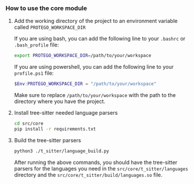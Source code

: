 ### How to use the core module

1. Add the working directory of the project to an environment variable called `PROTEGO_WORKSPACE_DIR`

    If you are using bash, you can add the following line to your `.bashrc` or `.bash_profile` file:
    ```bash
    export PROTEGO_WORKSPACE_DIR=/path/to/your/workspace
    ```
    If you are using powershell, you can add the following line to your `profile.ps1` file:
    ```powershell
    $Env:PROTEGO_WORKSPACE_DIR = "/path/to/your/workspace"
    ```
    Make sure to replace `/path/to/your/workspace` with the path to the directory where you have the project.


1. Install tree-sitter needed language parsers


    ```bash
    cd src/core
    pip install -r requirements.txt
    ```

1. Build the tree-sitter parsers
    ```bash
    python3 ./t_sitter/language_build.py
    ```

    After running the above commands, you should have the tree-sitter parsers for the languages you need in the `src/core/t_sitter/languages` directory and the `src/core/t_sitter/build/languages.so` file.


